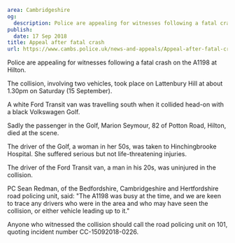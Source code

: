 ```yaml
area: Cambridgeshire
og:
  description: Police are appealing for witnesses following a fatal crash on the A1198 at Hilton.
publish:
  date: 17 Sep 2018
title: Appeal after fatal crash
url: https://www.cambs.police.uk/news-and-appeals/Appeal-after-fatal-crash-lattenbury-hill
```

Police are appealing for witnesses following a fatal crash on the A1198 at Hilton.

The collision, involving two vehicles, took place on Lattenbury Hill at about 1.30pm on Saturday (15 September).

A white Ford Transit van was travelling south when it collided head-on with a black Volkswagen Golf.

Sadly the passenger in the Golf, Marion Seymour, 82 of Potton Road, Hilton, died at the scene.

The driver of the Golf, a woman in her 50s, was taken to Hinchingbrooke Hospital. She suffered serious but not life-threatening injuries.

The driver of the Ford Transit van, a man in his 20s, was uninjured in the collision.

PC Sean Redman, of the Bedfordshire, Cambridgeshire and Hertfordshire road policing unit, said: "The A1198 was busy at the time, and we are keen to trace any drivers who were in the area and who may have seen the collision, or either vehicle leading up to it."

Anyone who witnessed the collision should call the road policing unit on 101, quoting incident number CC-15092018-0226.
